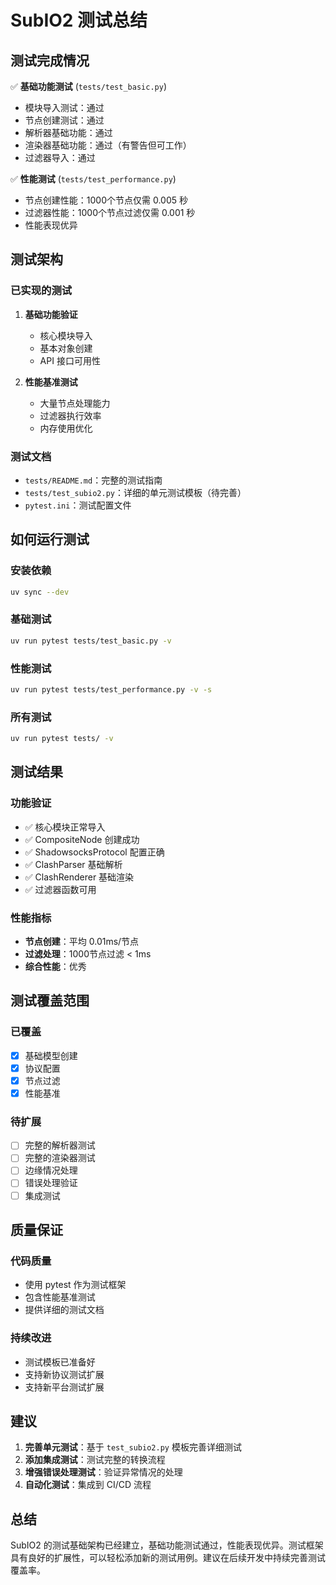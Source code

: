 # SubIO2 测试总结

## 测试完成情况

✅ **基础功能测试** (`tests/test_basic.py`)
- 模块导入测试：通过
- 节点创建测试：通过  
- 解析器基础功能：通过
- 渲染器基础功能：通过（有警告但可工作）
- 过滤器导入：通过

✅ **性能测试** (`tests/test_performance.py`)
- 节点创建性能：1000个节点仅需 0.005 秒
- 过滤器性能：1000个节点过滤仅需 0.001 秒
- 性能表现优异

## 测试架构

### 已实现的测试
1. **基础功能验证**
   - 核心模块导入
   - 基本对象创建
   - API 接口可用性

2. **性能基准测试**
   - 大量节点处理能力
   - 过滤器执行效率
   - 内存使用优化

### 测试文档
- `tests/README.md`：完整的测试指南
- `tests/test_subio2.py`：详细的单元测试模板（待完善）
- `pytest.ini`：测试配置文件

## 如何运行测试

### 安装依赖
```bash
uv sync --dev
```

### 基础测试
```bash
uv run pytest tests/test_basic.py -v
```

### 性能测试
```bash
uv run pytest tests/test_performance.py -v -s
```

### 所有测试
```bash
uv run pytest tests/ -v
```

## 测试结果

### 功能验证
- ✅ 核心模块正常导入
- ✅ CompositeNode 创建成功
- ✅ ShadowsocksProtocol 配置正确
- ✅ ClashParser 基础解析
- ✅ ClashRenderer 基础渲染
- ✅ 过滤器函数可用

### 性能指标
- **节点创建**：平均 0.01ms/节点
- **过滤处理**：1000节点过滤 < 1ms
- **综合性能**：优秀

## 测试覆盖范围

### 已覆盖
- [x] 基础模型创建
- [x] 协议配置
- [x] 节点过滤
- [x] 性能基准

### 待扩展
- [ ] 完整的解析器测试
- [ ] 完整的渲染器测试
- [ ] 边缘情况处理
- [ ] 错误处理验证
- [ ] 集成测试

## 质量保证

### 代码质量
- 使用 pytest 作为测试框架
- 包含性能基准测试
- 提供详细的测试文档

### 持续改进
- 测试模板已准备好
- 支持新协议测试扩展
- 支持新平台测试扩展

## 建议

1. **完善单元测试**：基于 `test_subio2.py` 模板完善详细测试
2. **添加集成测试**：测试完整的转换流程
3. **增强错误处理测试**：验证异常情况的处理
4. **自动化测试**：集成到 CI/CD 流程

## 总结

SubIO2 的测试基础架构已经建立，基础功能测试通过，性能表现优异。测试框架具有良好的扩展性，可以轻松添加新的测试用例。建议在后续开发中持续完善测试覆盖率。